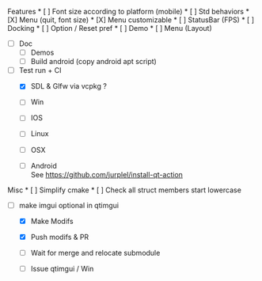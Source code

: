 Features
    * [ ] Font size according to platform (mobile)
    * [ ] Std behaviors
        * [X] Menu (quit, font size)
        * [X] Menu customizable
        * [ ] StatusBar (FPS)
    * [ ] Docking
        * [ ] Option / Reset pref
        * [ ] Demo
        * [ ] Menu (Layout)

* [ ] Doc
    * [ ] Demos
    * [ ] Build android (copy android apt script)

* [ ] Test run + CI
    * [X] SDL & Glfw via vcpkg ?
    * [ ] Win
    * [ ] IOS
    * [ ] Linux
    * [ ] OSX
    * [ ] Android    
    See https://github.com/jurplel/install-qt-action

    
Misc
    * [ ] Simplify cmake
    * [ ] Check all struct members start lowercase

    
* [ ] make imgui optional in qtimgui
    * [X] Make Modifs
    * [X] Push modifs & PR
    * [ ] Wait for merge and relocate submodule
    * [ ] Issue qtimgui / Win
    